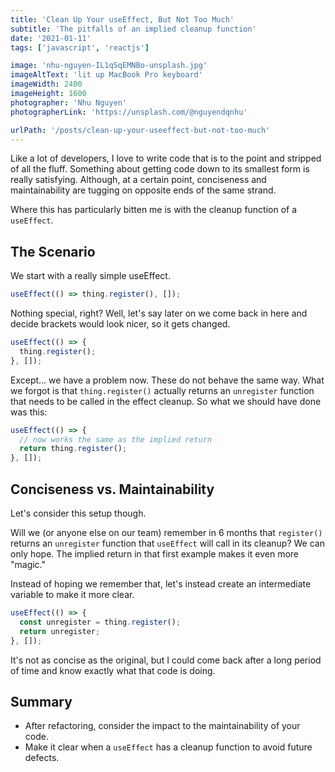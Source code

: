 ```yaml
---
title: 'Clean Up Your useEffect, But Not Too Much'
subtitle: 'The pitfalls of an implied cleanup function'
date: '2021-01-11'
tags: ['javascript', 'reactjs']

image: 'nhu-nguyen-IL1qSqEMNBo-unsplash.jpg'
imageAltText: 'lit up MacBook Pro keyboard'
imageWidth: 2400
imageHeight: 1600
photographer: 'Nhu Nguyen'
photographerLink: 'https://unsplash.com/@nguyendqnhu'

urlPath: '/posts/clean-up-your-useeffect-but-not-too-much'
---
```


Like a lot of developers, I love to write code that is to the point
and stripped of all the fluff. Something about getting code down to
its smallest form is really satisfying. Although, at a certain
point, conciseness and maintainability are tugging on opposite ends
of the same strand.

Where this has particularly bitten me is with the cleanup function of
a `useEffect`.

## The Scenario

We start with a really simple useEffect.

```javascript
useEffect(() => thing.register(), []);
```

Nothing special, right? Well, let's say later on we come back in
here and decide brackets would look nicer, so it gets changed.

```javascript
useEffect(() => {
  thing.register();
}, []);
```

Except... we have a problem now. These do not behave the same way.
What we forgot is that `thing.register()` actually returns an
`unregister` function that needs to be called in the effect cleanup.
So what we should have done was this:

```javascript
useEffect(() => {
  // now works the same as the implied return
  return thing.register();
}, []);
```

## Conciseness vs. Maintainability

Let's consider this setup though.

Will we (or anyone else on our team) remember in 6 months that
`register()` returns an `unregister` function that `useEffect` will
call in its cleanup? We can only hope. The implied return in that
first example makes it even more "magic."

Instead of hoping we remember that, let's instead create an
intermediate variable to make it more clear.

```javascript
useEffect(() => {
  const unregister = thing.register();
  return unregister;
}, []);
```

It's not as concise as the original, but I could come back after a
long period of time and know exactly what that code is doing.

## Summary

- After refactoring, consider the impact to the maintainability of
  your code.
- Make it clear when a `useEffect` has a cleanup function to avoid
  future defects.
